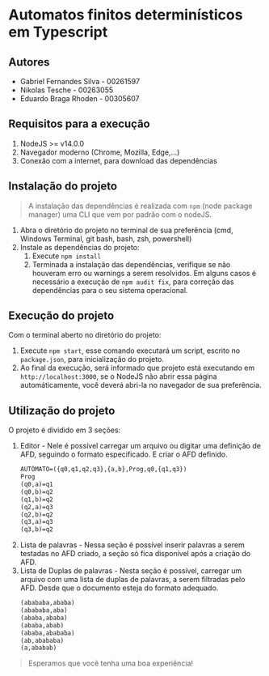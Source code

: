 # Automatos finitos determinísticos em Typescript

## Autores
* Gabriel Fernandes Silva - 00261597
* Nikolas Tesche - 00263055
* Eduardo Braga Rhoden - 00305607

## Requisitos para a execução

1. NodeJS >= v14.0.0
2. Navegador moderno (Chrome, Mozilla, Edge,...)
3. Conexão com a internet, para download das dependências

## Instalação do projeto

> A instalação das dependências é realizada com `npm` (node package manager) uma CLI que vem por padrão com o nodeJS.

1. Abra o diretório do projeto no terminal de sua preferência (cmd, Windows Terminal, git bash, bash, zsh, powershell)
2. Instale as dependências do projeto:
   1. Execute `npm install`
   2. Terminada a instalação das dependências, verifique se não houveram erro ou warnings a serem resolvidos. Em alguns casos é necessário a execução de `npm audit fix`, para correção das dependências para o seu sistema operacional.

## Execução do projeto

Com o terminal aberto no diretório do projeto:

1. Execute `npm start`, esse comando executará um script, escrito no `package.json`, para inicialização do projeto.
2. Ao final da execução, será informado que projeto está executando em `http://localhost:3000`, se o NodeJS não abrir essa página automáticamente, você deverá abri-la no navegador de sua preferência.

## Utilização do projeto

O projeto é dividido em 3 seções:
1. Editor - Nele é possível carregar um arquivo ou digitar uma definição de AFD, seguindo o formato especificado. E criar o AFD definido.
   ```txt
   AUTÔMATO=({q0,q1,q2,q3},{a,b},Prog,q0,{q1,q3})
   Prog
   (q0,a)=q1
   (q0,b)=q2
   (q1,b)=q2
   (q2,a)=q3
   (q2,b)=q2
   (q3,a)=q3
   (q3,b)=q2
   ```
2. Lista de palavras - Nessa seção é possível inserir palavras a serem testadas no AFD criado, a seção só fica disponível após a criação do AFD.
3. Lista de Duplas de palavras - Nesta seção é possível, carregar um arquivo com uma lista de duplas de palavras, a serem filtradas pelo AFD. Desde que o documento esteja do formato adequado.
   ```txt
   (abababa,ababa)
   (abababa,aba)
   (ababa,ababa)
   (ababa,abab)
   (ababa,abababa)
   (ab,abababa)
   (a,ababab)
   ```

> Esperamos que você tenha uma boa experiência!
